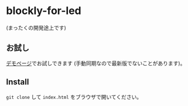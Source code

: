 # blockly-for-led

(まったくの開発途上です)

## お試し

[デモページ](https://ytakata69.github.io/blockly-for-led/)でお試しできます
(手動同期なので最新版でないことがあります)。

## Install

`git clone` して `index.html` をブラウザで開いてください。
